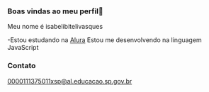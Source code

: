  ### Boas vindas ao meu perfil💚

 Meu nome é isabelibitelivasques

 -Estou estudando na [Alura](https://www.alura.com.br/)
 Estou me desenvolvendo na linguagem JavaScript

 ### Contato
 0000111375011xsp@al.educacao.sp.gov.br
